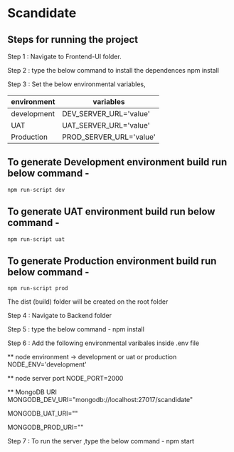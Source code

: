# Scandidate

## Steps for running the project

Step 1 : Navigate to Frontend-UI folder.

Step 2 : type the below command to install the dependences
npm install

Step 3 : Set the below environmental variables,

| environment | variables               |
| ----------- | ----------------------- |
| development | DEV_SERVER_URL='value'  |
| UAT         | UAT_SERVER_URL='value'  |
| Production  | PROD_SERVER_URL='value' |

## To generate Development environment build run below command -

`npm run-script dev`

## To generate UAT environment build run below command -

`npm run-script uat`

## To generate Production environment build run below command -

`npm run-script prod`

The dist (build) folder will be created on the root folder

Step 4 : Navigate to Backend folder

Step 5 : type the below command -
npm install

Step 6 : Add the following environmental varibales inside .env file

\*\* node environment -> development or uat or production
NODE_ENV='development'

\*\* node server port
NODE_PORT=2000

\*\* MongoDB URI
MONGODB_DEV_URI="mongodb://localhost:27017/scandidate"

MONGODB_UAT_URI=""

MONGODB_PROD_URI=""

Step 7 : To run the server ,type the below command -
npm start
